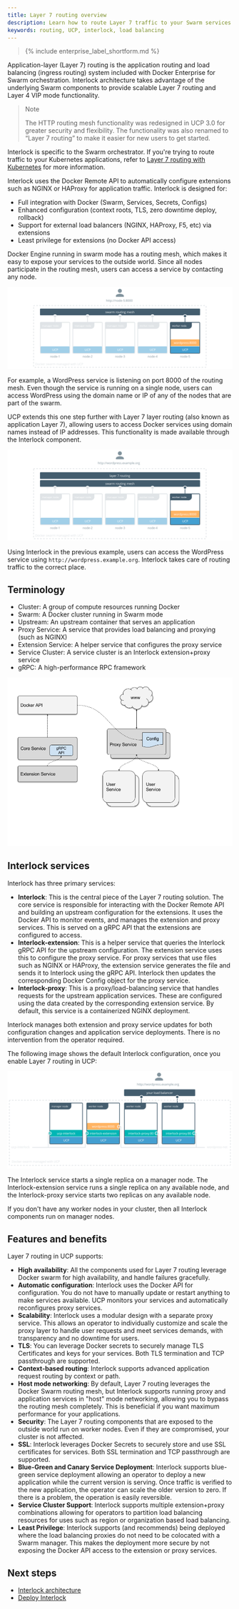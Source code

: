 ```yaml
---
title: Layer 7 routing overview
description: Learn how to route Layer 7 traffic to your Swarm services
keywords: routing, UCP, interlock, load balancing
---
```


>{% include enterprise_label_shortform.md %}

Application-layer (Layer 7) routing is the application routing and load balancing (ingress routing) system included with Docker Enterprise for Swarm orchestration. Interlock architecture takes advantage of the underlying Swarm components to provide scalable Layer 7 routing and Layer 4 VIP mode functionality.

> Note
> 
> The HTTP routing mesh functionality was redesigned in UCP 3.0 for greater security and flexibility. The functionality was also renamed to “Layer 7 routing” to make it easier for new users to get started.

Interlock is specific to the Swarm orchestrator. If you're trying to route
traffic to your Kubernetes applications, refer to [Layer 7 routing with Kubernetes](../kubernetes/layer-7-routing.md) for more information.

Interlock uses the Docker Remote API to automatically configure extensions such as NGINX or HAProxy for application traffic. Interlock is designed for:

- Full integration with Docker (Swarm, Services, Secrets, Configs)
- Enhanced configuration (context roots, TLS, zero downtime deploy, rollback)
- Support for external load balancers (NGINX, HAProxy, F5, etc) via extensions
- Least privilege for extensions (no Docker API access)

Docker Engine running in swarm mode has a routing mesh, which makes it easy
to expose your services to the outside world. Since all nodes participate
in the routing mesh, users can access a service by contacting any node.

![swarm routing mess](../images/interlock-overview-1.svg)

For example, a WordPress service is listening on port 8000 of the routing
mesh. Even though the service is running on a single node, users can access
WordPress using the domain name or IP of any of the nodes that are part of
the swarm.

UCP extends this one step further with Layer 7 layer routing (also known as
application Layer 7), allowing users to access Docker services using domain names
instead of IP addresses. This functionality is made available through the Interlock component.

![layer 7 routing](../images/interlock-overview-2.svg)

Using Interlock in the previous example, users can access the WordPress service using
`http://wordpress.example.org`. Interlock takes care of routing traffic to
the correct place.

## Terminology

- Cluster: A group of compute resources running Docker
- Swarm: A Docker cluster running in Swarm mode
- Upstream: An upstream container that serves an application
- Proxy Service: A service that provides load balancing and proxying (such as NGINX)
- Extension Service: A helper service that configures the proxy service
- Service Cluster: A service cluster is an Interlock extension+proxy service
- gRPC: A high-performance RPC framework

![Interlock Design](../images/interlock-design.png)

## Interlock services
Interlock has three primary services:

* **Interlock**: This is the central piece of the Layer 7 routing solution.
The core service is responsible for interacting with the Docker Remote API and building
an upstream configuration for the extensions. It uses the Docker API to monitor events, and manages the extension and
proxy services. This is served on a gRPC API that the
extensions are configured to access.
* **Interlock-extension**: This is a helper service that queries the Interlock gRPC API for the
upstream configuration. The extension service uses this to configure
the proxy service. For proxy services that use files such as NGINX or HAProxy, the
extension service generates the file and sends it to Interlock using the gRPC API. Interlock
then updates the corresponding Docker Config object for the proxy service.
* **Interlock-proxy**: This is a proxy/load-balancing service that handles requests for the upstream application services. These
are configured using the data created by the corresponding extension service. By default, this service is a containerized
NGINX deployment.

Interlock manages both extension and proxy service updates for both configuration changes
and application service deployments. There is no intervention from the operator required.

The following image shows the default Interlock configuration, once you enable Layer 7
routing in UCP:

![](../images/interlock-architecture-1.svg)

The Interlock service starts a single replica on a manager node. The
Interlock-extension service runs a single replica on any available node, and
the Interlock-proxy service starts two replicas on any available node.

If you don't have any worker nodes in your cluster, then all Interlock
components run on manager nodes.

## Features and benefits

Layer 7 routing in UCP supports:

* **High availability**: All the components used for Layer 7 routing leverage
Docker swarm for high availability, and handle failures gracefully.
* **Automatic configuration**: Interlock uses the Docker API for configuration. You do not have to manually
update or restart anything to make services available. UCP monitors your services and automatically
reconfigures proxy services. 
* **Scalability**: Interlock uses a modular design with a separate proxy service. This allows an
operator to individually customize and scale the proxy layer to handle user requests and meet services demands, with transparency and no downtime for users.
* **TLS**: You can leverage Docker secrets to securely manage TLS Certificates
and keys for your services. Both TLS termination and TCP passthrough are supported.
* **Context-based routing**: Interlock supports advanced application request routing by context or path.
* **Host mode networking**: By default, Layer 7 routing leverages the Docker Swarm
routing mesh, but Interlock supports running proxy and application services in "host" mode networking, allowing
you to bypass the routing mesh completely. This is beneficial if you want
maximum performance for your applications.
* **Security**: The Layer 7 routing components that are exposed to the outside
world run on worker nodes. Even if they are compromised, your cluster is not affected.
* **SSL**: Interlock leverages Docker Secrets to securely store and use SSL certificates for services. Both
SSL termination and TCP passthrough are supported.
* **Blue-Green and Canary Service Deployment**: Interlock supports blue-green service deployment allowing an operator to deploy a new application while the current version is serving. Once traffic is verified to the new application, the operator
can scale the older version to zero. If there is a problem, the operation is easily reversible.
* **Service Cluster Support**: Interlock supports multiple extension+proxy combinations allowing for operators to partition load
balancing resources for uses such as region or organization based load balancing.
* **Least Privilege**: Interlock supports (and recommends) being deployed where the load balancing
proxies do not need to be colocated with a Swarm manager. This makes the
deployment more secure by not exposing the Docker API access to the extension or proxy services.

## Next steps

- [Interlock architecture](architecture.md)
- [Deploy Interlock](deploy/index.md)
